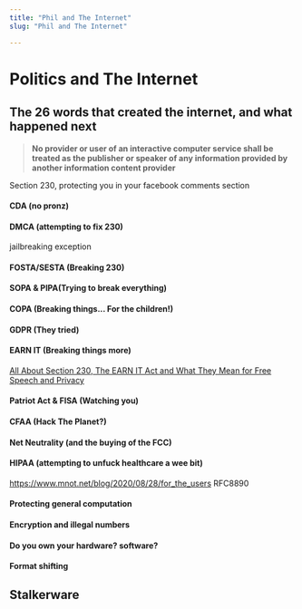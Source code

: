 ```yaml
---
title: "Phil and The Internet"
slug: "Phil and The Internet"

---
```


# Politics and The Internet



## The 26 words that created the internet, and what happened next

> **No provider or user of an interactive computer service shall be treated as the publisher or speaker of any information provided by another information content provider**

Section 230, protecting you in your facebook comments section

#### CDA (no pronz)

#### DMCA (attempting to fix 230)

jailbreaking exception

#### FOSTA/SESTA (Breaking 230)

#### SOPA & PIPA(Trying to break everything)

#### COPA (Breaking things... For the children!)

#### GDPR (They tried)

#### EARN IT (Breaking things more)

[All About Section 230, The EARN IT Act and What They Mean for Free Speech and Privacy](https://www.youtube.com/watch?v=fvpWEzOOaRA&feature=youtu.be&t=26931)

#### Patriot Act & FISA (Watching you)

#### CFAA (Hack The Planet?)

#### Net Neutrality (and the buying of the FCC)

#### HIPAA (attempting to unfuck healthcare a wee bit)

https://www.mnot.net/blog/2020/08/28/for_the_users RFC8890

#### Protecting general computation

#### Encryption and illegal numbers

#### Do you own your hardware? software?

#### Format shifting



## Stalkerware